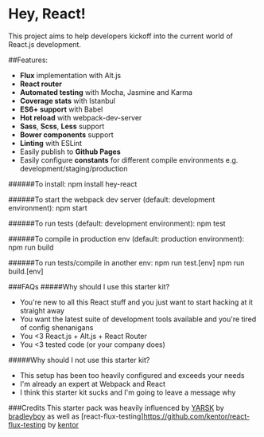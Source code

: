 # Hey, React!

This project aims to help developers kickoff into the current world of React.js development.

##Features:
* __Flux__ implementation with Alt.js
* __React router__
* __Automated testing__ with Mocha, Jasmine and Karma
* __Coverage stats__ with Istanbul
* __ES6+ support__ with Babel
* __Hot reload__ with webpack-dev-server
* __Sass__, __Scss__, __Less__ support
* __Bower components__ support
* __Linting__ with ESLint
* Easily publish to __Github Pages__
* Easily configure __constants__ for different compile environments e.g. development/staging/production

######To install:
    npm install hey-react

######To start the webpack dev server (default: development environment):
    npm start

######To run tests (default: development environment):
    npm test

######To compile in production env (default: production environment):
    npm run build

######To run tests/compile in another env:
    npm run test.[env]
    npm run build.[env]

###FAQs
#####Why should I use this starter kit?
* You're new to all this React stuff and you just want to start hacking at it straight away
* You want the latest suite of development tools available and you're tired of config shenanigans
* You <3 React.js + Alt.js + React Router
* You <3 tested code (or your company does)

#####Why should I not use this starter kit?
* This setup has been too heavily configured and exceeds your needs
* I'm already an expert at Webpack and React
* I think this starter kit sucks and I'm going to leave a message why

###Credits
This starter pack was heavily influenced by [YARSK](https://github.com/bradleyboy/yarsk) by [bradleyboy](https://github.com/bradleyboy) as well as [react-flux-testing]https://github.com/kentor/react-flux-testing by [kentor](https://github.com/kentor)

